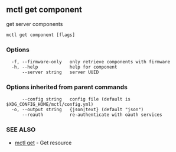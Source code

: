 [Auto generated by spf13/cobra]: <>

## mctl get component

get server components

```
mctl get component [flags]
```

### Options

```
  -f, --firmware-only   only retrieve components with firmware
  -h, --help            help for component
      --server string   server UUID
```

### Options inherited from parent commands

```
      --config string   config file (default is $XDG_CONFIG_HOME/mctl/config.yml)
  -o, --output string   {json|text} (default "json")
      --reauth          re-authenticate with oauth services
```

### SEE ALSO

* [mctl get](mctl_get.md)	 - Get resource


